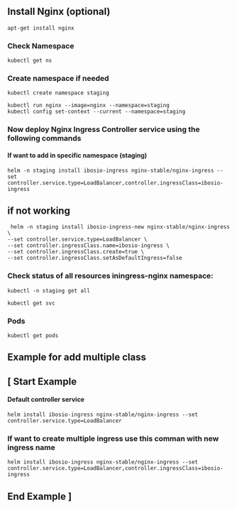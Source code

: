 ## Install Nginx (optional)
	apt-get install nginx 
	
### Check Namespace 
	kubectl get ns
	
### Create namespace if needed
	kubectl create namespace staging
	
	kubectl run nginx --image=nginx --namespace=staging
	kubectl config set-context --current --namespace=staging
		
### Now deploy Nginx Ingress Controller service using the following commands

#### If want to add in specific namespace (staging)
	helm -n staging install ibosio-ingress nginx-stable/nginx-ingress --set controller.service.type=LoadBalancer,controller.ingressClass=ibosio-ingress

## if not working 
     helm -n staging install ibosio-ingress-new nginx-stable/nginx-ingress \
  	--set controller.service.type=LoadBalancer \
  	--set controller.ingressClass.name=ibosio-ingress \
  	--set controller.ingressClass.create=true \
  	--set controller.ingressClass.setAsDefaultIngress=false

### Check status of all resources iningress-nginx namespace:
	kubectl -n staging get all 	
	
	kubectl get svc
		
### Pods
	kubectl get pods

## Example for add multiple class
## [ Start Example
#### Default controller service 
	helm install ibosio-ingress nginx-stable/nginx-ingress --set controller.service.type=LoadBalancer
	
### If want to create multiple ingress use this comman with new ingress name
	helm install ibosio-ingress nginx-stable/nginx-ingress --set controller.service.type=LoadBalancer,controller.ingressClass=ibosio-ingress
	
## End Example ]

